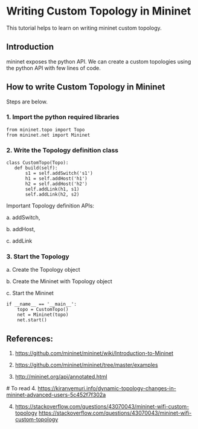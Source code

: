 # Writing Custom Topology in Mininet

This tutorial helps to learn on writing mininet custom topology.

## Introduction

mininet exposes the python API. We can create a custom topologies using the python API with few lines of code.  


## How to write Custom Topology in Mininet
 
Steps are below.


### 1. Import the python required libraries

 ``` 
from mininet.topo import Topo
from mininet.net import Mininet
 ``` 

### 2. Write the Topology definition class

 ``` 
 class CustomTopo(Topo):
    def build(self):
        s1 = self.addSwitch('s1')
        h1 = self.addHost('h1')
        h2 = self.addHost('h2')
        self.addLink(h1, s1)
        self.addLink(h2, s2)

 ``` 

Important Topology definition APIs:

a. addSwitch, 

b. addHost, 

c. addLink



### 3. Start the Topology


a. Create the Topology object

b. Create the Mininet with Topology object

c. Start the Mininet


``` 
if __name__ == '__main__':
    topo = CustomTopo()
    net = Mininet(topo)
    net.start()
``` 


## References:

1. https://github.com/mininet/mininet/wiki/Introduction-to-Mininet

2. https://github.com/mininet/mininet/tree/master/examples

3. http://mininet.org/api/annotated.html

# To read
4. https://kiranvemuri.info/dynamic-topology-changes-in-mininet-advanced-users-5c452f7f302a

4. https://stackoverflow.com/questions/43070043/mininet-wifi-custom-topology
https://stackoverflow.com/questions/43070043/mininet-wifi-custom-topology
